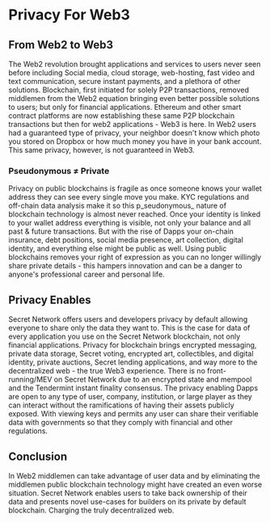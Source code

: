 # Privacy For Web3

## From Web2 to Web3

The Web2 revolution brought applications and services to users never seen before including Social media, cloud storage, web-hosting, fast video and text communication, secure instant payments, and a plethora of other solutions. Blockchain, first initiated for solely P2P transactions, removed middlemen from the Web2 equation bringing even better possible solutions to users; but only for financial applications. Ethereum and other smart contract platforms are now establishing these same P2P blockchain transactions but then for web2 applications - Web3 is here. In Web2 users had a guaranteed type of privacy, your neighbor doesn't know which photo you stored on Dropbox or how much money you have in your bank account. This same privacy, however, is not guaranteed in Web3.

### Pseudonymous ≠ Private

Privacy on public blockchains is fragile as once someone knows your wallet address they can see every single move you make. KYC regulations and off-chain data analysis make it so this p_seudonymous_ nature of blockchain technology is almost never reached. Once your identity is linked to your wallet address everything is visible, not only your balance and all past & future transactions. But with the rise of Dapps your on-chain insurance, debt positions, social media presence, art collection, digital identity, and everything else might be public as well. Using public blockchains removes your right of expression as you can no longer willingly share private details - this hampers innovation and can be a danger to anyone's professional career and personal life.

## Privacy Enables

Secret Network offers users and developers privacy by default allowing everyone to share only the data they want to. This is the case for data of every application you use on the Secret Network blockchain, not only financial applications. Privacy for blockchain brings encrypted messaging, private data storage, Secret voting, encrypted art, collectibles, and digital identity, private auctions, Secret lending applications, and way more to the decentralized web - the true Web3 experience. There is no front-running/MEV on Secret Network due to an encrypted state and mempool and the Tendermint instant finality consensus. The privacy enabling Dapps are open to any type of user, company, institution, or large player as they can interact without the ramifications of having their assets publicly exposed. With viewing keys and permits any user can share their verifiable data with governments so that they comply with financial and other regulations.

## Conclusion

In Web2 middlemen can take advantage of user data and by eliminating the middlemen public blockchain technology might have created an even worse situation. Secret Network enables users to take back ownership of their data and presents novel use-cases for builders on its private by default blockchain. Charging the truly decentralized web.

